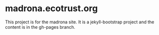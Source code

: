 # madrona.ecotrust.org #
This project is for the madrona site.  It is a jekyll-bootstrap project and the content is in the gh-pages branch.